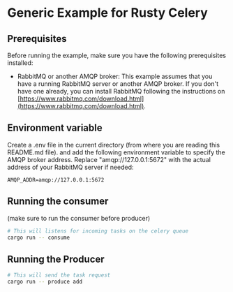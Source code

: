 # Generic Example for Rusty Celery

## Prerequisites
Before running the example, make sure you have the following prerequisites installed:

- RabbitMQ or another AMQP broker: This example assumes that you have a running RabbitMQ server or another AMQP broker. If you don't have one already, you can install RabbitMQ following the instructions on [https://www.rabbitmq.com/download.html](https://www.rabbitmq.com/download.html).


## Environment variable
Create a .env file in the current directory (from where you are reading this README.md file). and add the following environment variable to specify the AMQP broker address. Replace "amqp://127.0.0.1:5672" with the actual address of your RabbitMQ server if needed:

```env
AMQP_ADDR=amqp://127.0.0.1:5672
```


## Running the consumer
(make sure to run the consumer before producer)
```bash
# This will listens for incoming tasks on the celery queue
cargo run -- consume
```

## Running the Producer
```bash
# This will send the task request
cargo run -- produce add
```

